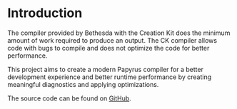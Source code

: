 # Introduction

The compiler provided by Bethesda with the Creation Kit does the minimum amount of work required to produce an output. The CK compiler allows code with bugs to compile and does not optimize the code for better performance.

This project aims to create a modern Papyrus compiler for a better development experience and better runtime performance by creating meaningful diagnostics and applying optimizations.

The source code can be found on [GitHub](https://github.com/open-papyrus/papyrus-compiler).
